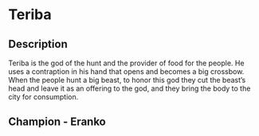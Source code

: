 # Teriba

## Description

Teriba is the god of the hunt and the provider of food for the people. He uses a contraption in his hand that opens and becomes a big crossbow. When the people hunt a big beast, to honor this god they cut the beast’s head and leave it as an offering to the god, and they bring the body to the city for consumption.

## Champion - Eranko